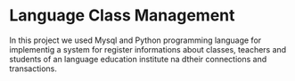 # Language Class Management
In this project we used Mysql and Python programming language for implementig a system for register informations about classes, teachers and students of an language education institute na dtheir connections and transactions. 
